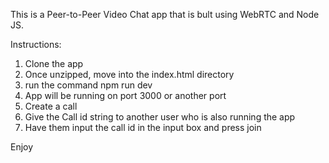 This is a Peer-to-Peer Video Chat app that is bult using WebRTC and Node JS.

Instructions:

1.  Clone the app 
2.  Once unzipped, move into the index.html directory
3.  run the command npm run dev
4.  App will be running on port 3000 or another port
5.  Create a call 
6.  Give the Call id string to another user who is also running the app 
7.  Have them input the call id in the input box and press join

  Enjoy
